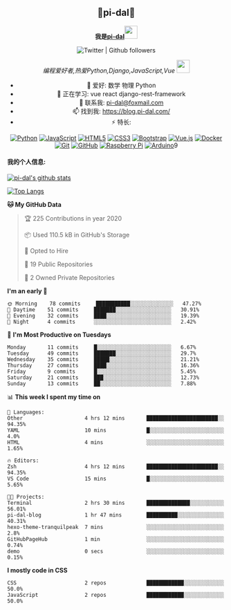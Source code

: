 <center>
<h2>🐍pi-dal🐳</h2>
 

<b>我是<a href='https://github.com/pi-dal/'>pi-dal</a></b><img src="https://cdn.jsdelivr.net/gh/TheDudeThatCode/TheDudeThatCode@master/Assets/Developer.gif" width="30px">

![Twitter | Github followers](https://img.shields.io/badge/dynamic/json?color=yellow&label=Twitter%20%7C%20Github%20followers&query=%24.data.totalSubs&url=https%3A%2F%2Fapi.spencerwoo.com%2Fsubstats%2F%3Fsource%3Dtwitter%26queryKey%3Dpidal20%26source%3Dgithub%26queryKey%3Dpi-dal)

_编程爱好者,热爱Python,Django,JavaScript,Vue_ <img src="https://media.giphy.com/media/WUlplcMpOCEmTGBtBW/giphy.gif" width="30"> 

- 🔭 爱好: 数学 物理 Python 
- 🌱 正在学习: vue react django-rest-framework
- 💬 联系我: pi-dal@foxmail.com
- 📫 找到我: https://blog.pi-dal.com/
- ⚡ 特长:

[![Python](https://img.shields.io/badge/-python-1423A7C?style=flat-square&logo=python&link=https://github.com/pi-dal/)](https://github.com/pi-dal/)
[![JavaScript](https://img.shields.io/badge/-JavaScript-black?style=flat-square&logo=javascript&link=https://github.com/pi-dal/)](https://github.com/pi-dal/)
[![HTML5](https://img.shields.io/badge/-HTML5-E34F26?style=flat-square&logo=html5&logoColor=white&link=https://github.com/pi-dal/)](https://github.com/pi-dal/)
[![CSS3](https://img.shields.io/badge/-CSS3-1572B6?style=flat-square&logo=css3&link=https://github.com/pi-dal/)](https://github.com/pi-dal/)
[![Bootstrap](https://img.shields.io/badge/-Bootstrap-563D7C?style=flat-square&logo=bootstrap&link=https://github.com/pi-dal/)](https://github.com/pi-dal/)
[![Vue.js](https://img.shields.io/badge/-Vuejs-black?style=flat-square&logo=vue.js&link=https://github.com/pi-dal/)](https://github.com/pi-dal/)
[![Docker](https://img.shields.io/badge/-Docker-black?style=flat-square&logo=docker&link=https://githu'9b.com/pi-dal/)](https://github.com/pi-dal/)
[![Git](https://img.shields.io/badge/-Git-black?style=flat-square&logo=git&link=https://github.com/pi-dal/)](https://github.com/pi-dal/)
[![GitHub](https://img.shields.io/badge/-GitHub-181717?style=flat-square&logo=github&link=https://github.com/pi-dal/)](https://github.com/pi-dal/)
[![Raspberry Pi](https://img.shields.io/badge/-Raspberry%20Pi-C51A4A?style=flat-square&logo=Raspberry-Pi&link=https://github.com/pi-dal/)](https://github.com/pi-dal/)
[![Arduino](https://img.shields.io/badge/-Arduino-black?style=flat-square&logo=Arduino&link=https://github.com/pi-dal/)](https://github.com/pi-dal/)9
</center>

#### 我的个人信息:

[![pi-dal's github stats](https://github-readme-stats.vercel.app/api?username=pi-dal&show_icons=true&theme=tokyonight&count_private=true)](https://github.com/pi-dal)

[![Top Langs](https://github-readme-stats.vercel.app/api/top-langs/?username=pi-dal&layout=compact)](https://github.com/pi-dal)

<!--START_SECTION:waka-->
**🐱 My GitHub Data** 

> 🏆 225 Contributions in year 2020
 > 
> 📦 Used 110.5 kB in GitHub's Storage 
 > 
> 💼 Opted to Hire
 > 
> 📜 19 Public Repositories 
 > 
> 🔑 2 Owned Private Repositories 

**I'm an early 🐤** 

```text
🌞 Morning    78 commits     ███████████░░░░░░░░░░░░░░   47.27% 
🌆 Daytime    51 commits     ███████░░░░░░░░░░░░░░░░░░   30.91% 
🌃 Evening    32 commits     ████░░░░░░░░░░░░░░░░░░░░░   19.39% 
🌙 Night      4 commits      ░░░░░░░░░░░░░░░░░░░░░░░░░   2.42%

```
📅 **I'm Most Productive on Tuesdays** 

```text
Monday       11 commits     █░░░░░░░░░░░░░░░░░░░░░░░░   6.67% 
Tuesday      49 commits     ███████░░░░░░░░░░░░░░░░░░   29.7% 
Wednesday    35 commits     █████░░░░░░░░░░░░░░░░░░░░   21.21% 
Thursday     27 commits     ████░░░░░░░░░░░░░░░░░░░░░   16.36% 
Friday       9 commits      █░░░░░░░░░░░░░░░░░░░░░░░░   5.45% 
Saturday     21 commits     ███░░░░░░░░░░░░░░░░░░░░░░   12.73% 
Sunday       13 commits     ██░░░░░░░░░░░░░░░░░░░░░░░   7.88%

```


📊 **This week I spent my time on** 

```text
💬 Languages: 
Other                    4 hrs 12 mins       ███████████████████████░░   94.35% 
YAML                     10 mins             █░░░░░░░░░░░░░░░░░░░░░░░░   4.0% 
HTML                     4 mins              ░░░░░░░░░░░░░░░░░░░░░░░░░   1.65%

🔥 Editors: 
Zsh                      4 hrs 12 mins       ███████████████████████░░   94.35% 
VS Code                  15 mins             █░░░░░░░░░░░░░░░░░░░░░░░░   5.65%

🐱‍💻 Projects: 
Terminal                 2 hrs 30 mins       ██████████████░░░░░░░░░░░   56.01% 
pi-dal-blog              1 hr 47 mins        ██████████░░░░░░░░░░░░░░░   40.31% 
hexo-theme-tranquilpeak  7 mins              ░░░░░░░░░░░░░░░░░░░░░░░░░   2.8% 
GitHubPageHub            1 min               ░░░░░░░░░░░░░░░░░░░░░░░░░   0.74% 
demo                     0 secs              ░░░░░░░░░░░░░░░░░░░░░░░░░   0.15%

```

**I mostly code in CSS** 

```text
CSS                      2 repos             ████████████░░░░░░░░░░░░░   50.0% 
JavaScript               2 repos             ████████████░░░░░░░░░░░░░   50.0%

```



<!--END_SECTION:waka-->
